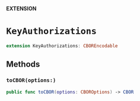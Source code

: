 **EXTENSION**

# `KeyAuthorizations`
```swift
extension KeyAuthorizations: CBOREncodable
```

## Methods
### `toCBOR(options:)`

```swift
public func toCBOR(options: CBOROptions) -> CBOR
```
